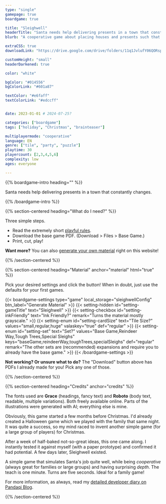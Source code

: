 ```yaml
---
type: "single"
gamepage: true
boardgame: true

title: "Sleighwell"
headerTitle: "Santa needs help delivering presents in a town that constantly changes."
blurb: "A cooperative game about placing houses and presents such that the sleigh can fulfill all wishes, with a dash of reindeer road and pine tree obstacles."

extraCSS: true
downloadLink: "https://drive.google.com/drive/folders/11q1JvlufY06QORspG35SfAKQU4JakWhS"

customHeight: "small"
headerDarkened: true

color: "white"

bgColor: "#014556"
bgColorLink: "#601a87"

textColor: "#e6faff"
textColorLink: "#edccff"


date: 2023-01-01 # 2024-07-25?

categories: ["boardgame"]
tags: ["holiday", "Christmas", "brainteaser"]

multiplayermode: "cooperative"
language: EN
genre: ["tile", "party", "puzzle"]
playtime: 30
playercount: [2,3,4,5,6]
complexity: low
ages: everyone

---
```


{{% boardgame-intro heading="" %}}

Santa needs help delivering presents in a town that constantly changes.

{{% /boardgame-intro %}}

{{% section-centered heading="What do I need?" %}}

Three simple steps.
* Read the extremely short [playful rules](rules).
* Download the base game PDF. (Download > Files > Base Game.)
* Print, cut, play!

**Want more?** You can also [generate your own material](#material) right on this website!

{{% /section-centered %}}

{{% section-centered heading="Material" anchor="material" html="true" %}}

<p>Pick your desired settings and click the button! When in doubt, just use the defaults for your first games.</p>

{{< boardgame-settings type="game" local_storage="sleighwellConfig" btn_label="Generate Material" >}}
	{{< setting-hidden id="setting-gameTitle" text="Sleighwell" >}}
  {{< setting-checkbox id="setting-inkFriendly" text="Ink Friendly?" remark="Turns the material mostly grayscale." >}}
  {{< setting-enum id="setting-cardSize" text="Tile Size?" values="small,regular,huge" valaskey="true" def="regular" >}}
  {{< setting-enum id="setting-set" text="Set?" values="Base Game,Reindeer Way,Tough Trees,Special Sleighs" keys="baseGame,reindeerWay,toughTrees,specialSleighs" def="regular" remark="The other sets are (recommended) expansions and require you to already have the base game." >}}
{{< /boardgame-settings >}}

<p class="settings-remark"><strong>Not working? Or unsure what to do?</strong> The "Download" button above has PDFs I already made for you! Pick any one of those.</p>

{{% /section-centered %}}

{{% section-centered heading="Credits" anchor="credits" %}}

The fonts used are **Grace** (headings, fancy text) and **Roboto** (body text, readable, multiple variations). Both freely available online. Parts of the illustrations were generated with AI; everything else is mine.

Obviously, this game started a few months before Christmas. I'd already created a Halloween game which we played with the family that same night. It was quite a success, so my mind raced to invent another simple game (for a large group of players) for Christmas.

After a week of half-baked not-so-great ideas, this one came along. I instantly tested it against myself (with a paper prototype) and confirmed it had potential. A few days later, Sleighwell existed.

A simple game that simulates Santa's job quite well, while being _cooperative_ (always great for families or large groups) and having surprising _depth_. The teach is one minute. Turns are five seconds. Ideal for a family game!

For more information, as always, read my [detailed developer diary on Pandaqi Blog](/blog/boardgames/sleighwell).

{{% /section-centered %}}
